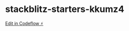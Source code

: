 # stackblitz-starters-kkumz4

[Edit in Codeflow ⚡️](https://stackblitz.com/~/github.com/vladik93/stackblitz-starters-kkumz4)